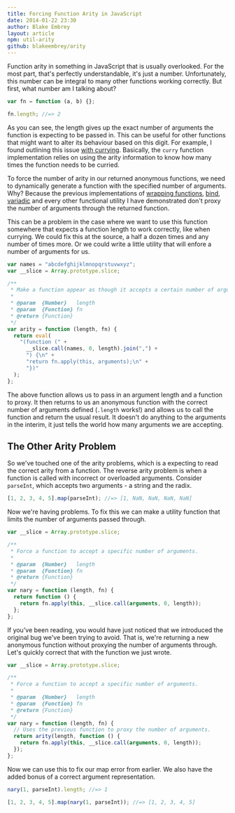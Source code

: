 ```yaml
---
title: Forcing Function Arity in JavaScript
date: 2014-01-22 23:30
author: Blake Embrey
layout: article
npm: util-arity
github: blakeembrey/arity
---
```


Function arity in something in JavaScript that is usually overlooked. For the most part, that's perfectly understandable, it's just a number. Unfortunately, this number can be integral to many other functions working correctly. But first, what number am I talking about?

```javascript
var fn = function (a, b) {};

fn.length; //=> 2
```

As you can see, the length gives up the exact number of arguments the function is expecting to be passed in. This can be useful for other functions that might want to alter its behaviour based on this digit. For example, I found outlining this issue [with currying](http://raganwald.com/2013/03/21/arity-and-partial-function-application.html). Basically, the `curry` function implementation relies on using the arity information to know how many times the function needs to be curried.

To force the number of arity in our returned anonymous functions, we need to dynamically generate a function with the specified number of arguments. Why? Because the previous implementations of [wrapping functions](http://blakeembrey.com/articles/wrapping-javascript-functions/), [bind](http://blakeembrey.com/articles/javascript-bind-function/), [variadic](http://blakeembrey.com/articles/javascript-variadic-function/) and every other functional utility I have demonstrated don't proxy the number of arguments through the returned function.

This can be a problem in the case where we want to use this function somewhere that expects a function length to work correctly, like when currying. We could fix this at the source, a half a dozen times and any number of times more. Or we could write a little utility that will enfore a number of arguments for us.

```javascript
var names = "abcdefghijklmnopqrstuvwxyz";
var __slice = Array.prototype.slice;

/**
 * Make a function appear as though it accepts a certain number of arguments.
 *
 * @param  {Number}   length
 * @param  {Function} fn
 * @return {Function}
 */
var arity = function (length, fn) {
  return eval(
    "(function (" +
      __slice.call(names, 0, length).join(",") +
      ") {\n" +
      "return fn.apply(this, arguments);\n" +
      "})"
  );
};
```

The above function allows us to pass in an argument length and a function to proxy. It then returns to us an anonymous function with the correct number of arguments defined (`.length` works!) and allows us to call the function and return the usual result. It doesn't do anything to the arguments in the interim, it just tells the world how many arguments we are accepting.

## The Other Arity Problem

So we've touched one of the arity problems, which is a expecting to read the correct arity from a function. The reverse arity problem is when a function is called with incorrect or overloaded arguments. Consider `parseInt`, which accepts two arguments - a string and the radix.

```javascript
[1, 2, 3, 4, 5].map(parseInt); //=> [1, NaN, NaN, NaN, NaN]
```

Now we're having problems. To fix this we can make a utility function that limits the number of arguments passed through.

```javascript
var __slice = Array.prototype.slice;

/**
 * Force a function to accept a specific number of arguments.
 *
 * @param  {Number}   length
 * @param  {Function} fn
 * @return {Function}
 */
var nary = function (length, fn) {
  return function () {
    return fn.apply(this, __slice.call(arguments, 0, length));
  };
};
```

If you've been reading, you would have just noticed that we introduced the original bug we've been trying to avoid. That is, we're returning a new anonymous function without proxying the number of arguments through. Let's quickly correct that with the function we just wrote.

```javascript
var __slice = Array.prototype.slice;

/**
 * Force a function to accept a specific number of arguments.
 *
 * @param  {Number}   length
 * @param  {Function} fn
 * @return {Function}
 */
var nary = function (length, fn) {
  // Uses the previous function to proxy the number of arguments.
  return arity(length, function () {
    return fn.apply(this, __slice.call(arguments, 0, length));
  });
};
```

Now we can use this to fix our map error from earlier. We also have the added bonus of a correct argument representation.

```javascript
nary(1, parseInt).length; //=> 1

[1, 2, 3, 4, 5].map(nary(1, parseInt)); //=> [1, 2, 3, 4, 5]
```
